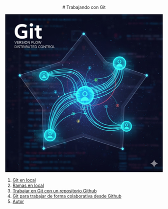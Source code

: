 <html>

<p style = "text-align: center;"> # Trabajando con Git </p>
  
</html>

![Git creada con AI](/img/git.jpg)

1. [Git en local](local.md)
2. [Ramas en local](ramasLocal.md)
3. [Trabajar en Git con un repositorio Github](GitHub.md)
4. [Git para trabajar de forma colaborativa desde Github](colaborativa.md)
5. [Autor](autor.md)
